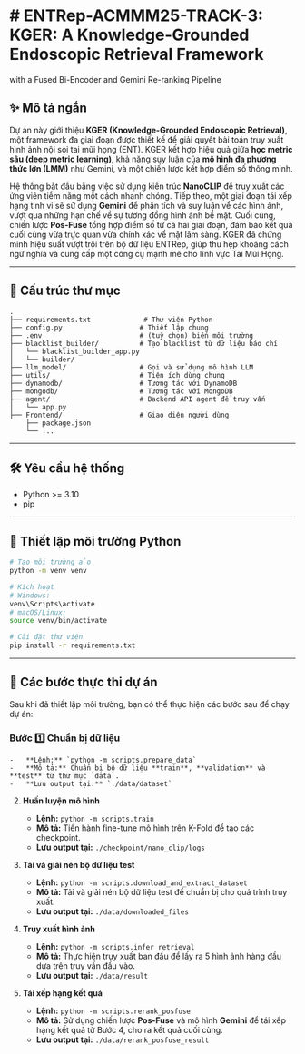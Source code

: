 # # ENTRep-ACMMM25-TRACK-3: KGER: A Knowledge-Grounded Endoscopic Retrieval Framework
with a Fused Bi-Encoder and Gemini Re-ranking Pipeline

## ✨ Mô tả ngắn

Dự án này giới thiệu **KGER (Knowledge-Grounded Endoscopic Retrieval)**, một framework đa giai đoạn được thiết kế để giải quyết bài toán truy xuất hình ảnh nội soi tai mũi họng (ENT). KGER kết hợp hiệu quả giữa **học metric sâu (deep metric learning)**, khả năng suy luận của **mô hình đa phương thức lớn (LMM)** như Gemini, và một chiến lược kết hợp điểm số thông minh.

Hệ thống bắt đầu bằng việc sử dụng kiến trúc **NanoCLIP** để truy xuất các ứng viên tiềm năng một cách nhanh chóng. Tiếp theo, một giai đoạn tái xếp hạng tinh vi sẽ sử dụng **Gemini** để phân tích và suy luận về các hình ảnh, vượt qua những hạn chế về sự tương đồng hình ảnh bề mặt. Cuối cùng, chiến lược **Pos-Fuse** tổng hợp điểm số từ cả hai giai đoạn, đảm bảo kết quả cuối cùng vừa trực quan vừa chính xác về mặt lâm sàng. KGER đã chứng minh hiệu suất vượt trội trên bộ dữ liệu ENTRep, giúp thu hẹp khoảng cách ngữ nghĩa và cung cấp một công cụ mạnh mẽ cho lĩnh vực Tai Mũi Họng.

---

## 📁 Cấu trúc thư mục

```
.
├── requirements.txt             # Thư viện Python
├── config.py                   # Thiết lập chung
├── .env                        # (tuỳ chọn) biến môi trường
├── blacklist_builder/          # Tạo blacklist từ dữ liệu báo chí
│   └── blacklist_builder_app.py
│   └── builder/
├── llm_model/                  # Gọi và sử dụng mô hình LLM
├── utils/                      # Tiện ích dùng chung
├── dynamodb/                   # Tương tác với DynamoDB
├── mongodb/                    # Tương tác với MongoDB
├── agent/                      # Backend API agent để truy vấn
│   └── app.py
├── Frontend/                   # Giao diện người dùng
    ├── package.json
    └── ...
```

---

## 🛠️ Yêu cầu hệ thống

- Python >= 3.10
- pip

---

## 🧪 Thiết lập môi trường Python

```bash
# Tạo môi trường ảo
python -m venv venv

# Kích hoạt
# Windows:
venv\Scripts\activate
# macOS/Linux:
source venv/bin/activate

# Cài đặt thư viện
pip install -r requirements.txt
```

---

## 🧱 Các bước thực thi dự án

Sau khi đã thiết lập môi trường, bạn có thể thực hiện các bước sau để chạy dự án:

### Bước 1️⃣  **Chuẩn bị dữ liệu**
    -   **Lệnh:** `python -m scripts.prepare_data`
    -   **Mô tả:** Chuẩn bị bộ dữ liệu **train**, **validation** và **test** từ thư mục `data`.
    -   **Lưu output tại:** `./data/dataset`

2.  **Huấn luyện mô hình**
    -   **Lệnh:** `python -m scripts.train`
    -   **Mô tả:** Tiến hành fine-tune mô hình trên K-Fold để tạo các checkpoint.
    -   **Lưu output tại:** `./checkpoint/nano_clip/logs`

3.  **Tải và giải nén bộ dữ liệu test**
    -   **Lệnh:** `python -m scripts.download_and_extract_dataset`
    -   **Mô tả:** Tải và giải nén bộ dữ liệu test để chuẩn bị cho quá trình truy xuất.
    -   **Lưu output tại:** `./data/downloaded_files`

4.  **Truy xuất hình ảnh**
    -   **Lệnh:** `python -m scripts.infer_retrieval`
    -   **Mô tả:** Thực hiện truy xuất ban đầu để lấy ra 5 hình ảnh hàng đầu dựa trên truy vấn đầu vào.
    -   **Lưu output tại:** `./data/result`

5.  **Tái xếp hạng kết quả**
    -   **Lệnh:** `python -m scripts.rerank_posfuse`
    -   **Mô tả:** Sử dụng chiến lược **Pos-Fuse** và mô hình **Gemini** để tái xếp hạng kết quả từ Bước 4, cho ra kết quả cuối cùng.
    -   **Lưu output tại:** `./data/rerank_posfuse_result`
